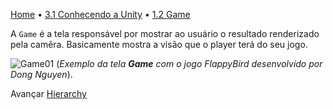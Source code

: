 [Home](../../HomePT.md) • [3.1 Conhecendo a Unity](./1_interface.md) • [1.2 Game](#)

A `Game` é a tela responsável por mostrar ao usuário o resultado renderizado pela camêra. Basicamente mostra a visão que o player terá do seu jogo.

![Game01](https://cdn.discordapp.com/attachments/859440081462493194/859584064902529044/unknown.png)
(*Exemplo da tela __Game__ com o jogo FlappyBird desenvolvido por Dong Nguyen*).

Avançar [Hierarchy](./1.3_hier.md)